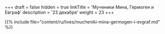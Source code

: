 +++
draft = false
hidden = true
linkTitle = 'Мученики Мина, Гермоген и Евграф'
description = '23 декабря'
weight = 23
+++

{{% include file="content/ru/lives/mucheniki-mina-germogen-i-evgraf.md" %}}
